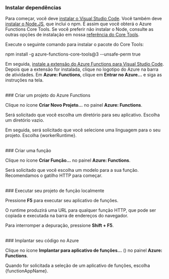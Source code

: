 ### <a name="install-dependencies"></a>Instalar dependências

Para começar, você deve <a href="https://go.microsoft.com/fwlink/?linkid=2016593" target="_blank">instalar o Visual Studio Code</a>. Você também deve <a href="https://go.microsoft.com/fwlink/?linkid=2016195" target="_blank">instalar o Node.JS</a>, que inclui o npm. É assim que você obterá o Azure Functions Core Tools. Se você preferir não instalar o Node, consulte as outras opções de instalação em nossa <a href="https://go.microsoft.com/fwlink/?linkid=2016192" target="_blank">referência do Core Tools</a>.

Execute o seguinte comando para instalar o pacote do Core Tools:

<MarkdownHighlighter>npm install -g azure-functions-core-tools@3 --unsafe-perm true</MarkdownHighlighter>

Em seguida, <a href="https://go.microsoft.com/fwlink/?linkid=2016800" target="_blank">instale a extensão do Azure Functions para Visual Studio Code</a>. Depois que a extensão for instalada, clique no logotipo do Azure na barra de atividades. Em **Azure: Functions**, clique em **Entrar no Azure...** e siga as instruções na tela.

<br/>
### <a name="create-an-azure-functions-project"></a>Criar um projeto do Azure Functions

Clique no ícone **Criar Novo Projeto…** no painel **Azure: Functions**.

Será solicitado que você escolha um diretório para seu aplicativo. Escolha um diretório vazio.

Em seguida, será solicitado que você selecione uma linguagem para o seu projeto. Escolha {workerRuntime}.

<br/>
### <a name="create-a-function"></a>Criar uma função

Clique no ícone **Criar Função…** no painel **Azure: Functions**.

Será solicitado que você escolha um modelo para a sua função. Recomendamos o gatilho HTTP para começar.

<br/>
### <a name="run-your-function-project-locally"></a>Executar seu projeto de função localmente

Pressione **F5** para executar seu aplicativo de funções.

O runtime produzirá uma URL para qualquer função HTTP, que pode ser copiada e executada na barra de endereços do navegador.

Para interromper a depuração, pressione **Shift + F5**.

<br/>
### <a name="deploy-your-code-to-azure"></a>Implantar seu código no Azure

Clique no ícone **Implantar para aplicativo de funções…** (<ChevronUp/>) no painel **Azure: Functions**.

Quando for solicitada a seleção de um aplicativo de funções, escolha {functionAppName}.
